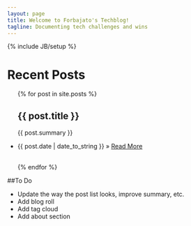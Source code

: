```yaml
---
layout: page
title: Welcome to Forbajato's Techblog!
tagline: Documenting tech challenges and wins
---
```

{% include JB/setup %}
    
# Recent Posts

<ul class="posts">
  {% for post in site.posts %}
    <h2> {{ post.title }} </h2>
    <p> {{ post.summary }} </p>
    <li><span>{{ post.date | date_to_string }}</span> &raquo; <a href="{{ post.url }}">Read More</a></li>
    <br>
   
  {% endfor %}
</ul>

##To Do

* Update the way the post list looks, improve summary, etc.
* Add blog roll
* Add tag cloud
* Add about section
